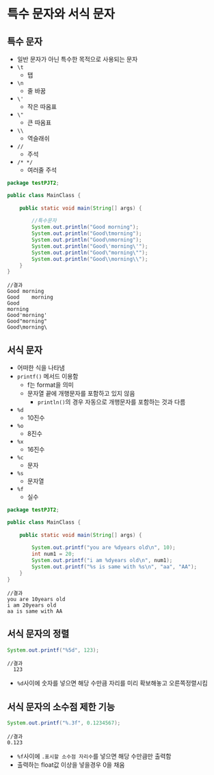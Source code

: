 # 특수 문자와 서식 문자



## 특수 문자

- 일반 문자가 아닌 특수한 목적으로 사용되는 문자
- `\t`
  - 탭
- `\n`
  - 줄 바꿈
- `\'`
  - 작은 따옴표
- `\"`
  - 큰 따옴표
- `\\`
  - 역슬래쉬
- `//`
  - 주석
- `/* */`
  - 여러줄 주석

```java
package testPJT2;

public class MainClass {
	
	public static void main(String[] args) {
		
        //특수문자
		System.out.println("Good morning");
		System.out.println("Good\tmorning");
		System.out.println("Good\nmorning");
		System.out.println("Good\'morning\'");
		System.out.println("Good\"morning\"");
		System.out.println("Good\\morning\\");
	}
}
```

```
//결과
Good morning
Good	morning
Good
morning
Good'morning'
Good"morning"
Good\morning\
```



## 서식 문자

- 어떠한 식을 나타냄
- `printf()` 메서드 이용함
  - f는 format을 의미
  - 문자열 끝에 개행문자를 포함하고 있지 않음
    - `println()`의 경우 자동으로 개행문자를 포함하는 것과 다름
- `%d`
  - 10진수
- `%o`
  - 8진수
- `%x`
  - 16진수
- `%c`
  - 문자
- `%s`
  - 문자열
- `%f`
  - 실수

```java
package testPJT2;

public class MainClass {
	
	public static void main(String[] args) {
		
		System.out.printf("you are %dyears old\n", 10);
		int num1 = 20;
		System.out.printf("i am %dyears old\n", num1);
		System.out.printf("%s is same with %s\n", "aa", "AA");
	}
}
```

```
//결과
you are 10years old
i am 20years old
aa is same with AA
```



## 서식 문자의 정렬

```java
System.out.printf("%5d", 123);
```

```
//결과
  123
```

- `%d`사이에 숫자를 넣으면 해당 수만큼 자리를 미리 확보해놓고 오른쪽정렬시킴



## 서식 문자의 소수점 제한 기능

```java
System.out.printf("%.3f", 0.1234567);
```

```
//결과
0.123
```

- `%f`사이에 `.표시할 소수점 자리수`를 넣으면 해당 수만큼만 출력함
- 출력하는 float값 이상을 넣을경우 0을 채움